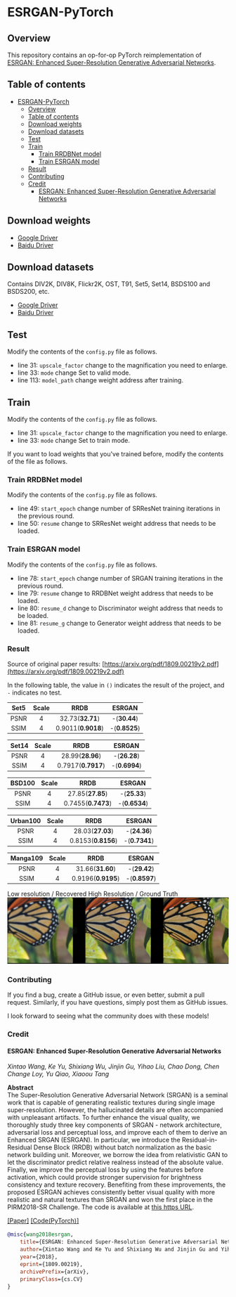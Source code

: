# ESRGAN-PyTorch

## Overview

This repository contains an op-for-op PyTorch reimplementation of [ESRGAN: Enhanced Super-Resolution Generative Adversarial Networks](https://arxiv.org/abs/1809.00219v2).

## Table of contents

- [ESRGAN-PyTorch](#esrgan-pytorch)
    - [Overview](#overview)
    - [Table of contents](#table-of-contents)
    - [Download weights](#download-weights)
    - [Download datasets](#download-datasets)
    - [Test](#test)
    - [Train](#train)
        - [Train RRDBNet model](#train-rrdbnet-model)
        - [Train ESRGAN model](#train-esrgan-model)
    - [Result](#result)
    - [Contributing](#contributing)
    - [Credit](#credit)
        - [ESRGAN: Enhanced Super-Resolution Generative Adversarial Networks](#esrgan-enhanced-super-resolution-generative-adversarial-networks)

## Download weights

- [Google Driver](https://drive.google.com/drive/folders/17ju2HN7Y6pyPK2CC_AqnAfTOe9_3hCQ8?usp=sharing)
- [Baidu Driver](https://pan.baidu.com/s/1yNs4rqIb004-NKEdKBJtYg?pwd=llot)

## Download datasets

Contains DIV2K, DIV8K, Flickr2K, OST, T91, Set5, Set14, BSDS100 and BSDS200, etc.

- [Google Driver](https://drive.google.com/drive/folders/1A6lzGeQrFMxPqJehK9s37ce-tPDj20mD?usp=sharing)
- [Baidu Driver](https://pan.baidu.com/s/1o-8Ty_7q6DiS3ykLU09IVg?pwd=llot)

## Test

Modify the contents of the `config.py` file as follows.

- line 31: `upscale_factor` change to the magnification you need to enlarge.
- line 33: `mode` change Set to valid mode.
- line 113: `model_path` change weight address after training.

## Train

Modify the contents of the `config.py` file as follows.

- line 31: `upscale_factor` change to the magnification you need to enlarge.
- line 33: `mode` change Set to train mode.

If you want to load weights that you've trained before, modify the contents of the file as follows.

### Train RRDBNet model

Modify the contents of the `config.py` file as follows.

- line 49: `start_epoch` change number of SRResNet training iterations in the previous round.
- line 50: `resume` change to SRResNet weight address that needs to be loaded.

### Train ESRGAN model

Modify the contents of the `config.py` file as follows.

- line 78: `start_epoch` change number of SRGAN training iterations in the previous round.
- line 79: `resume` change to RRDBNet weight address that needs to be loaded.
- line 80: `resume_d` change to Discriminator weight address that needs to be loaded.
- line 81: `resume_g` change to Generator weight address that needs to be loaded.

### Result

Source of original paper results: [https://arxiv.org/pdf/1809.00219v2.pdf](https://arxiv.org/pdf/1809.00219v2.pdf)

In the following table, the value in `()` indicates the result of the project, and `-` indicates no test.

| Set5 | Scale |        RRDB        |    ESRGAN     |
|:----:|:-----:|:------------------:|:-------------:|
| PSNR |   4   |  32.73(**32.71**)  | -(**30.44**)  |
| SSIM |   4   | 0.9011(**0.9018**) | -(**0.8525**) |

| Set14 | Scale |        RRDB        |    ESRGAN     |
|:-----:|:-----:|:------------------:|:-------------:|
| PSNR  |   4   |  28.99(**28.96**)  | -(**26.28**)  |
| SSIM  |   4   | 0.7917(**0.7917**) | -(**0.6994**) |

| BSD100 | Scale |        RRDB        |    ESRGAN     |
|:------:|:-----:|:------------------:|:-------------:|
|  PSNR  |   4   |  27.85(**27.85**)  | -(**25.33**)  |
|  SSIM  |   4   | 0.7455(**0.7473**) | -(**0.6534**) |

| Urban100 | Scale |        RRDB        |    ESRGAN     |
|:--------:|:-----:|:------------------:|:-------------:|
|   PSNR   |   4   |  28.03(**27.03**)  | -(**24.36**)  |
|   SSIM   |   4   | 0.8153(**0.8156**) | -(**0.7341**) |

| Manga109 | Scale |        RRDB        |    ESRGAN     |
|:--------:|:-----:|:------------------:|:-------------:|
|   PSNR   |   4   |  31.66(**31.60**)  | -(**29.42**)  |
|   SSIM   |   4   | 0.9196(**0.9195**) | -(**0.8597**) |

Low resolution / Recovered High Resolution / Ground Truth
<span align="center"><img src="figure/result.png"/></span>

### Contributing

If you find a bug, create a GitHub issue, or even better, submit a pull request. Similarly, if you have questions, simply post them as GitHub issues.

I look forward to seeing what the community does with these models!

### Credit

#### ESRGAN: Enhanced Super-Resolution Generative Adversarial Networks

_Xintao Wang, Ke Yu, Shixiang Wu, Jinjin Gu, Yihao Liu, Chao Dong, Chen Change Loy, Yu Qiao, Xiaoou Tang_ <br>

**Abstract** <br>
The Super-Resolution Generative Adversarial Network (SRGAN) is a seminal work that is capable of generating realistic textures during single image
super-resolution. However, the hallucinated details are often accompanied with unpleasant artifacts. To further enhance the visual quality, we
thoroughly study three key components of SRGAN - network architecture, adversarial loss and perceptual loss, and improve each of them to derive an
Enhanced SRGAN (ESRGAN). In particular, we introduce the Residual-in-Residual Dense Block (RRDB) without batch normalization as the basic network
building unit. Moreover, we borrow the idea from relativistic GAN to let the discriminator predict relative realness instead of the absolute value.
Finally, we improve the perceptual loss by using the features before activation, which could provide stronger supervision for brightness consistency
and texture recovery. Benefiting from these improvements, the proposed ESRGAN achieves consistently better visual quality with more realistic and
natural textures than SRGAN and won the first place in the PIRM2018-SR Challenge. The code is available
at [this https URL](https://github.com/xinntao/ESRGAN).

[[Paper]](https://arxiv.org/pdf/1609.04802) [[Code(PyTorch)]](https://github.com/xinntao/ESRGAN)

```bibtex
@misc{wang2018esrgan,
    title={ESRGAN: Enhanced Super-Resolution Generative Adversarial Networks},
    author={Xintao Wang and Ke Yu and Shixiang Wu and Jinjin Gu and Yihao Liu and Chao Dong and Chen Change Loy and Yu Qiao and Xiaoou Tang},
    year={2018},
    eprint={1809.00219},
    archivePrefix={arXiv},
    primaryClass={cs.CV}
}
```
